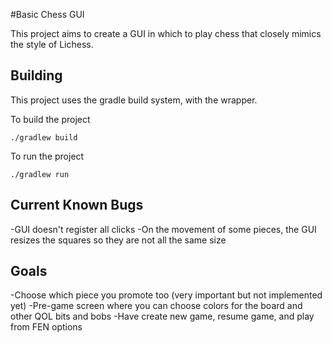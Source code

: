 #Basic Chess GUI

This project aims to create a GUI in which to play chess that closely mimics the style of Lichess.

## Building

This project uses the gradle build system, with the wrapper.

To build the project

```
./gradlew build
```

To run the project
```
./gradlew run
```

## Current Known Bugs
-GUI doesn't register all clicks
-On the movement of some pieces, the GUI resizes the squares so they are not all the same size
## Goals
-Choose which piece you promote too (very important but not implemented yet)
-Pre-game screen where you can choose colors for the board and other QOL bits and bobs
-Have create new game, resume game, and play from FEN options
